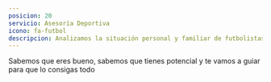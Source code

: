 ```yaml
---
posicion: 20
servicio: Asesoría Deportiva
icono: fa-futbol
descripcion: Analizamos la situación personal y familiar de futbolistas y entrenadores, ayudando a elegir la mejor opción posible para el desarrollo futbolístico y de sus carreras. No es necesario correr para llegar al éxito, pero favorece, el poder estar en un sitio donde se vaya mejorando día a día con paso firme, en el que se pueda crecer. Siempre contamos con la ayuda familiar de las jugadoras, para poner en común los objetivos de su hija a nivel académico y deportivo.
---
```

Sabemos que eres bueno, sabemos que tienes potencial y te vamos a guiar para que lo consigas todo 
